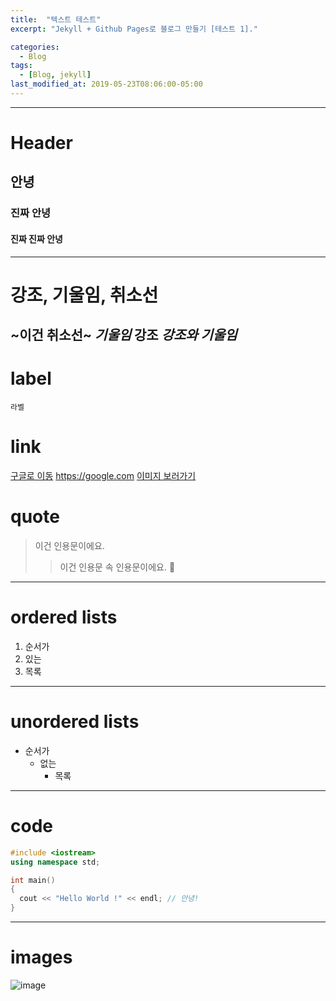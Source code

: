 ```yaml
---
title:  "텍스트 테스트"
excerpt: "Jekyll + Github Pages로 블로그 만들기 [테스트 1]."

categories:
  - Blog
tags:
  - [Blog, jekyll]
last_modified_at: 2019-05-23T08:06:00-05:00
---
```

---
# Header
## 안녕
### 진짜 안녕
#### 진짜 진짜 안녕
---
# 강조, 기울임, 취소선
~이건 취소선~
*기울임*
**강조**
***강조와 기울임***
---
# label
`라벨`

# link
[구글로 이동](https://google.com)
<https://google.com>
[이미지 보러가기](#images)

# quote
> 이건 인용문이에요.
>> 이건 인용문 속 인용문이에요.
>💛
***
# ordered lists
1. 순서가
2. 있는
3. 목록
***
# unordered lists
- 순서가
  * 없는
    + 목록
***
# code
```C++
#include <iostream>
using namespace std;

int main()
{
  cout << "Hello World !" << endl; // 안녕! 
}

```
---
# images
![image](https://user-images.githubusercontent.com/42318591/82727744-56934980-9d27-11ea-88e5-48489c4cd017.png)
